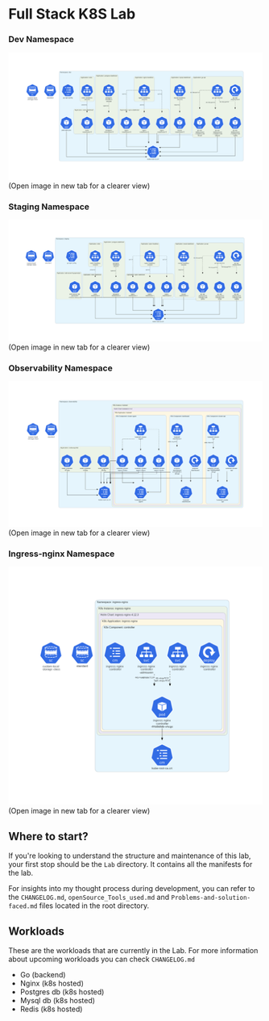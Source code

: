 # Full Stack K8S Lab 

### Dev Namespace
![alt text](resources/dev-diagram.png)
(Open image in new tab for a clearer view)


### Staging Namespace
![alt text](resources/staging-diagram.png)
(Open image in new tab for a clearer view)


### Observability Namespace
![alt text](resources/observability-diagram.png)
(Open image in new tab for a clearer view)

### Ingress-nginx Namespace
![alt text](resources/ingress-nginx-diagram.png)
(Open image in new tab for a clearer view)


## Where to start?
If you're looking to understand the structure and maintenance of this lab, your first stop should be the `Lab` directory. It contains all the manifests for the lab.

For insights into my thought process during development, you can refer to the `CHANGELOG.md`, `openSource_Tools_used.md` and `Problems-and-solution-faced.md` files located in the root directory.

## Workloads
These are the workloads that are currently in the Lab. For more information about upcoming workloads you can check `CHANGELOG.md`

- Go (backend)
- Nginx (k8s hosted)
- Postgres db (k8s hosted)
- Mysql db (k8s hosted)
- Redis (k8s hosted)